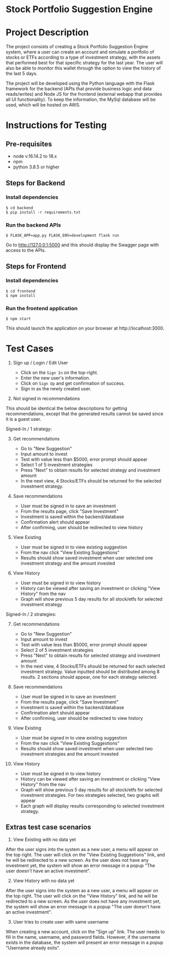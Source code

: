 # Stock Portfolio Suggestion Engine

# Project Description

The project consists of creating a Stock Portfolio Suggestion Engine system, where a user can create an account and simulate a portfolio of stocks or ETFs according to a type of investment strategy, with the assets that performed best for that specific strategy for the last year. The user will also be able to monitor this wallet through the option to view the history of the last 5 days.

The project will be developed using the Python language with the Flask framework for the backend (APIs that provide business logic and data reads/writes) and Node JS for the frontend (external webapp that provides all UI functionality). To keep the information, the MySql database will be used, which will be hosted on AWS.

# Instructions for Testing

## Pre-requisites
* node v.16.14.2 to 18.x
* npm
* python 3.8.5 or higher

## Steps for Backend

### Install dependencies
```
$ cd backend
$ pip install -r requirements.txt
```

### Run the backend APIs
```
$ FLASK_APP=app.py FLASK_ENV=development flask run
```

Go to http://127.0.0.1:5000 and this should display the Swagger page with access to the APIs.

## Steps for Frontend

### Install dependencies
```
$ cd frontend
$ npm install
```

### Run the frontend application
```
$ npm start
```

This should launch the application on your browser at http://localhost:3000.

# Test Cases

1. Sign up / Login / Edit User

   * Click on the `Sign In` on the top-right.
   * Enter the new user's information.
   * Click on `Sign Up` and get confirmation of success.
   * Sign in as the newly created user.
  
<!-- 
Step 1: Click on the `Sign In` on the top-right.
![image](images/signon-01.png)

Step 2: Enter the new user's information.
![image](images/signon-03.png)

Step 3: Click on `Sign Up` and get confirmation of success.
![image](images/signon-04.png)

Step 4: Sign in as the newly created user.
![image](images/signon-05.png)
-->

2. Not signed in recommendations

This should be identical the below descriptions for getting recommendations, except that the generated results cannot be saved since it is a guest user.

Signed-In / 1 strategy:

3. Get recommendations
    * Go to "New Suggestion"
    * Input amount to invest 
    * Test with value less than $5000, error prompt should appear
    * Select 1 of 5 investment strategies
    * Press "Next" to obtain results for selected strategy and investment amount
    * In the next view, 4 Stocks/ETFs should be returned for the selected investment strategy.
    
4. Save recommendations
    * User must be signed in to save an investment 
    * From the results page, click "Save Investment"
    * Investment is saved within the backend/database
    * Confirmation alert should appear
    * After confirming, user should be redirected to view history
    
5. View Existing
    * User must be signed in to view existing suggestion
    * From the nav click "View Existing Suggestions"
    * Results should show saved investment when user selected one investment strategy and the amount invested
    
6. View History
    * User must be signed in to view history
    * History can be viewed after saving an investment or clicking "View History" from the nav
    * Graph will show previous 5 day results for all stock/etfs for selected investment strategy

Signed-In / 2 strategies:

7. Get recommendations
    * Go to "New Suggestion"
    * Input amount to invest 
    * Test with value less than $5000, error prompt should appear
    * Select 2 of 5 investment strategies
    * Press "Next" to obtain results for selected strategy and investment amount
    * In the next view, 4 Stocks/ETFs should be returned for each selected investment strategy. Value inputted should be distributed among 8 results. 2 sections should appear, one for each strategy selected.
    
8. Save recommendations
    * User must be signed in to save an investment 
    * From the results page, click "Save Investment"
    * Investment is saved within the backend/database
    * Confirmation alert should appear
    * After confirming, user should be redirected to view history
    
9. View Existing
    * User must be signed in to view existing suggestion
    * From the nav click "View Existing Suggestions"
    * Results should show saved investment when user selected two investment strategies and the amount invested
    
10. View History
    * User must be signed in to view history
    * History can be viewed after saving an investment or clicking "View History" from the nav
    * Graph will show previous 5 day results for all stock/etfs for selected investment strategies. For two strategies selected, two graphs will appear
    * Each graph will display results corresponding to selected investment strategy.

## Extras test case scenarios

1. View Existing with no data yet

After the user signs into the system as a new user, a menu will appear on the top right. The user will click on the "View Existing Suggestions" link, and he will be redirected to a new screen. As the user does not have any investment yet, the system will show an error message in a popup "The user doesn't have an active investment".

2. View History with no data yet

After the user signs into the system as a new user, a menu will appear on the top right. The user will click on the "View History" link, and he will be redirected to a new screen. As the user does not have any investment yet, the system will show an error message in a popup "The user doesn't have an active investment".

3. User tries to create user with same username

When creating a new account, click on the "Sign up" link. The user needs to fill in the name, username, and password fields. However, if the username exists in the database, the system will present an error message in a popup "Username already exits".
